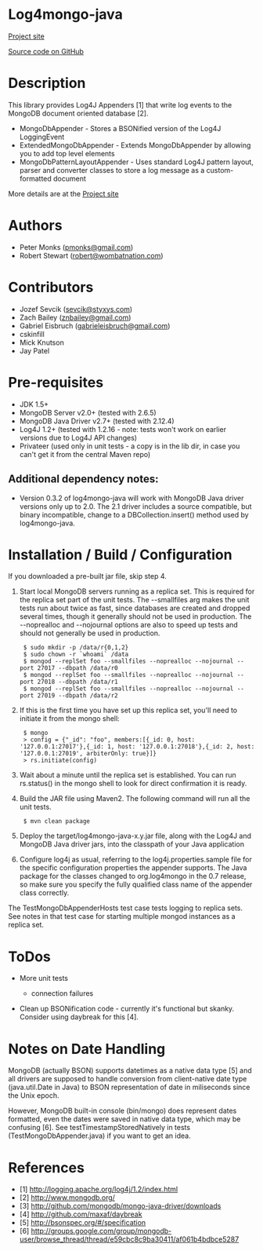 Log4mongo-java
================
[Project site](http://log4mongo.org/display/PUB/Log4mongo+for+Java)

[Source code on GitHub](http://github.com/log4mongo/log4mongo-java)

# Description
This library provides Log4J Appenders [1] that write log events to the
MongoDB document oriented database [2].

* MongoDbAppender - Stores a BSONified version of the Log4J LoggingEvent
* ExtendedMongoDbAppender - Extends MongoDbAppender by allowing you to add top level elements
* MongoDbPatternLayoutAppender - Uses standard Log4J pattern layout, parser
    and converter classes to store a log message as a custom-formatted document
    
More details are at the [Project site](http://log4mongo.org/display/PUB/Log4mongo+for+Java)

# Authors
* Peter Monks (pmonks@gmail.com)
* Robert Stewart (robert@wombatnation.com)

# Contributors
* Jozef Sevcik (sevcik@styxys.com)
* Zach Bailey (znbailey@gmail.com)
* Gabriel Eisbruch (gabrieleisbruch@gmail.com)
* cskinfill
* Mick Knutson
* Jay Patel

# Pre-requisites
* JDK 1.5+
* MongoDB Server v2.0+ (tested with 2.6.5)
* MongoDB Java Driver v2.7+ (tested with 2.12.4)
* Log4J 1.2+ (tested with 1.2.16 - note: tests won't work on earlier versions due to Log4J API changes)
* Privateer (used only in unit tests - a copy is in the lib dir, in case you can't get it
from the central Maven repo)

## Additional dependency notes:
* Version 0.3.2 of log4mongo-java will work with MongoDB Java driver versions only up
to 2.0. The 2.1 driver includes a source compatible, but binary incompatible, change to
a DBCollection.insert() method used by log4mongo-java.

	
# Installation / Build / Configuration
If you downloaded a pre-built jar file, skip step 4.

1. Start local MongoDB servers running as a replica set. This is required for the replica set
part of the unit tests. The --smallfiles arg makes the unit tests run about twice as fast,
since databases are created and dropped several times, though it generally should not
be used in production. The --noprealloc and --nojournal options are also to speed up tests
and should not generally be used in production.
    
        $ sudo mkdir -p /data/r{0,1,2}
        $ sudo chown -r `whoami` /data
        $ mongod --replSet foo --smallfiles --noprealloc --nojournal --port 27017 --dbpath /data/r0
        $ mongod --replSet foo --smallfiles --noprealloc --nojournal --port 27018 --dbpath /data/r1
        $ mongod --replSet foo --smallfiles --noprealloc --nojournal --port 27019 --dbpath /data/r2
    
2. If this is the first time you have set up this replica set, you'll need to initiate it from the mongo shell:

        $ mongo
        > config = {"_id": "foo", members:[{_id: 0, host: '127.0.0.1:27017'},{_id: 1, host: '127.0.0.1:27018'},{_id: 2, host: '127.0.0.1:27019', arbiterOnly: true}]}
        > rs.initiate(config)

3. Wait about a minute until the replica set is established. You can run rs.status() in the mongo shell to look for direct confirmation it is ready.

4. Build the JAR file using Maven2. The following command will run all the unit tests.

        $ mvn clean package

5. Deploy the target/log4mongo-java-x.y.jar file, along with the Log4J and MongoDB
Java driver jars, into the classpath of your Java application

6. Configure log4j as usual, referring to the log4j.properties.sample file for
the specific configuration properties the appender supports. The Java package for
the classes changed to org.log4mongo in the 0.7 release, so make sure you specify
the fully qualified class name of the appender class correctly.

The TestMongoDbAppenderHosts test case tests logging to replica sets. See notes in that test case
for starting multiple mongod instances as a replica set.


# ToDos
* More unit tests
  * connection failures
  
* Clean up BSONification code - currently it's functional but skanky.
  Consider using daybreak for this [4].

  
# Notes on Date Handling
MongoDB (actually BSON) supports datetimes as a native data type [5] 
and all drivers are supposed to handle conversion from client-native 
date type (java.util.Date in Java) to BSON representation of date in miliseconds
since the Unix epoch.

However, MongoDB built-in console (bin/mongo) does represent dates formatted,
even the dates were saved in native data type, which may be confusing [6].
See testTimestampStoredNatively in tests (TestMongoDbAppender.java) if you want to get an idea.

# References
* [1] http://logging.apache.org/log4j/1.2/index.html
* [2] http://www.mongodb.org/
* [3] http://github.com/mongodb/mongo-java-driver/downloads
* [4] http://github.com/maxaf/daybreak
* [5] http://bsonspec.org/#/specification
* [6] http://groups.google.com/group/mongodb-user/browse_thread/thread/e59cbc8c9ba30411/af061b4bdbce5287
